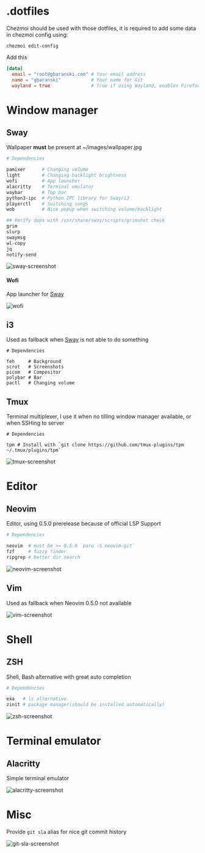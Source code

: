 # .dotfiles

Chezmoi should be used with those dotfiles, it is required to add some data in chezmoi config using:
```
chezmoi edit-config
```
Add this
```toml
[data]
  email = "root@gbaranski.com" # Your email address
  name = "gbaranski"           # Your name for Git
  wayland = true               # True if using Wayland, enables Firefox/Chromium native wayland support
```

# Window manager

## Sway

Wallpaper **must** be present at ~/images/wallpaper.jpg

```zsh
# Dependencies

pamixer      # Changing volume
light        # Changing backlight brightness
wofi         # App launcher
alacritty    # Terminal emulator
waybar       # Top bar
python3-ipc  # Python IPC library for Sway/i3
playerctl    # Switching songs
wob          # Nice popup when switching volume/backlight 

## Verify deps with /usr/share/sway/scripts/grimshot check 
grim
slurp
swaymsg
wl-copy
jq
notify-send
```

![sway-screenshot](sway.png)

#### Wofi

App launcher for [Sway](#sway)

![wofi](wofi.png)


## i3

Used as fallback when [Sway](#sway) is not able to do something

```
# Dependencies

feh     # Background
scrot   # Screenshots
picom   # Compositor 
polybar # Bar
pactl   # Changing volume
```

## Tmux

Terminal multiplexer, I use it when no tilling window manager available, or when SSHing to server

```
# Dependencies

tpm # Install with `git clone https://github.com/tmux-plugins/tpm ~/.tmux/plugins/tpm`
```

![tmux-screenshot](tmux.png)


# Editor

## Neovim

Editor, using 0.5.0 prerelease because of official LSP Support

```zsh
# Dependencies

neovim  # must be >= 0.5.0 `paru -S neovim-git`
fzf     # fuzzy finder
ripgrep # better dir search 
```

![neovim-screenshot](neovim.png)

## Vim

Used as fallback when Neovim 0.5.0 not available

![vim-screenshot](vim.png)

# Shell

## ZSH

Shell, Bash alternative with great auto completion

```zsh
# Dependencies

exa   # ls alternative
zinit # package manager(should be installed automatically)
```

![zsh-screenshot](zsh.png)

# Terminal emulator

## Alacritty

Simple terminal emulator

![alacritty-screenshot](alacritty.png)

# Misc

Provide `git sla` alias for nice git commit history

![git-sla-screenshot](gitsla.png)
